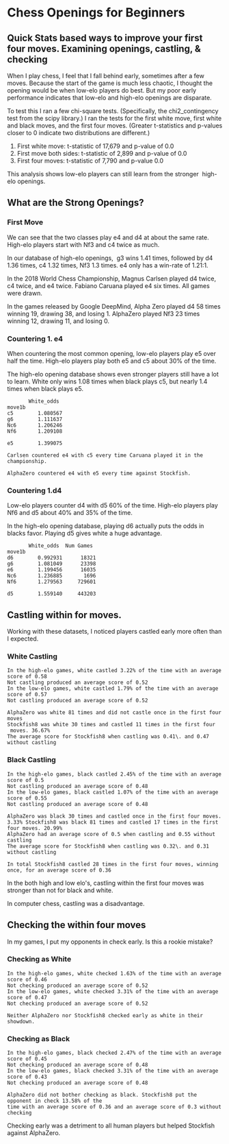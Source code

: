 # Chess Openings for Beginners

## Quick Stats based ways to improve your first four moves. Examining openings, castling, & checking

When I play chess, I feel that I fall behind early, sometimes after a few moves. Because the start of the game is much less chaotic, I thought the opening would be when low-elo players do best. But my poor early performance indicates that low-elo and high-elo openings are disparate. 

To test this I ran a few chi-square tests. (Specifically, the chi2_contingency test from the scipy library.) I ran the tests for the first white move, first white and black moves, and the first four moves. (Greater t-statistics and p-values closer to 0 indicate two distributions are different.)

1.  First white move: t-statistic of 17,679 and p-value of 0.0
2.  First move both sides: t-statistic of 2,899 and p-value of 0.0
3.  First four moves: t-statistic of 7,790 and p-value 0.0

This analysis shows low-elo players can still learn from the stronger  high-elo openings.

## What are the Strong Openings?

### First Move

We can see that the two classes play e4 and d4 at about the same rate. High-elo players start with Nf3 and c4 twice as much. 

In our database of high-elo openings,  g3 wins 1.41 times, followed by d4 1.36 times, c4 1.32 times, Nf3 1.3 times. e4 only has a win-rate of 1.21:1.

In the 2018 World Chess Championship, Magnus Carlsen played d4 twice, c4 twice, and e4 twice. Fabiano Caruana played e4 six times. All games were drawn. 

In the games released by Google DeepMind, Alpha Zero played d4 58 times winning 19, drawing 38, and losing 1\. AlphaZero played Nf3 23 times winning 12, drawing 11, and losing 0.

### Countering 1\. e4

When countering the most common opening, low-elo players play e5 over half the time. High-elo players play both e5 and c5 about 30% of the time. 

The high-elo opening database shows even stronger players still have a lot to learn. White only wins 1.08 times when black plays c5, but nearly 1.4 times when black plays e5.

           White_odds  
    move1b                       
    c5        1.080567 
    g6        1.111637 
    Nc6       1.206246 
    Nf6       1.209108 

    e5        1.399075 

    Carlsen countered e4 with c5 every time Caruana played it in the championship.

    AlphaZero countered e4 with e5 every time against Stockfish. 

### Countering 1.d4

Low-elo players counter d4 with d5 60% of the time. High-elo players play Nf6 and d5 about 40% and 35% of the time.

In the high-elo opening database, playing d6 actually puts the odds in blacks favor. Playing d5 gives white a huge advantage.

           White_odds  Num Games
    move1b                       
    d6        0.992931      18321
    g6        1.081049      23398
    e6        1.199456      16035
    Nc6       1.236885       1696
    Nf6       1.279563     729601

    d5        1.559140     443203

## Castling within for moves.

Working with these datasets, I noticed players castled early more often than I expected. 

### White Castling

    In the high-elo games, white castled 3.22% of the time with an average score of 0.58
    Not castling produced an average score of 0.52
    In the low-elo games, white castled 1.79% of the time with an average score of 0.57
    Not castling produced an average score of 0.52

    AlphaZero was white 81 times and did not castle once in the first four moves
    Stockfish8 was white 30 times and castled 11 times in the first four  moves. 36.67%
    The average score for Stockfish8 when castling was 0.41\. and 0.47 without castling

### Black Castling

    In the high-elo games, black castled 2.45% of the time with an average score of 0.5
    Not castling produced an average score of 0.48
    In the low-elo games, black castled 1.07% of the time with an average score of 0.55
    Not castling produced an average score of 0.48

    AlphaZero was black 30 times and castled once in the first four moves. 3.33% Stockfish8 was black 81 times and castled 17 times in the first four moves. 20.99%
    AlphaZero had an average score of 0.5 when castling and 0.55 without castling
    The average score for Stockfish8 when castling was 0.32\. and 0.31 without castling

    In total Stockfish8 castled 28 times in the first four moves, winning once, for an average score of 0.36

In the both high and low elo's, castling within the first four moves was stronger than not for black and white.

In computer chess, castling was a disadvantage. 

## Checking the within four moves

In my games, I put my opponents in check early. Is this a rookie mistake?

### Checking as White

    In the high-elo games, white checked 1.63% of the time with an average score of 0.46
    Not checking produced an average score of 0.52
    In the low-elo games, white checked 3.31% of the time with an average score of 0.47
    Not checking produced an average score of 0.52

    Neither AlphaZero nor Stockfish8 checked early as white in their showdown.

### Checking as Black

    In the high-elo games, black checked 2.47% of the time with an average score of 0.45
    Not checking produced an average score of 0.48
    In the low-elo games, black checked 3.31% of the time with an average score of 0.43
    Not checking produced an average score of 0.48

    AlphaZero did not bother checking as black. Stockfish8 put the opponent in check 13.58% of the 
    time with an average score of 0.36 and an average score of 0.3 without checking 

Checking early was a detriment to all human players but helped Stockfish against AlphaZero.